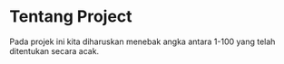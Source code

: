 # Tentang Project
Pada projek ini kita diharuskan menebak angka antara 1-100 yang telah ditentukan secara acak.